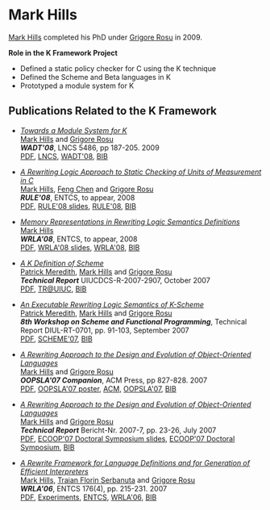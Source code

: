# Mark Hills

[Mark Hills](http://homepages.cwi.nl/~hills) completed his PhD under [Grigore Rosu](http://www.kframework.org/index.php/Grigore_Rosu) in 2009. 

**Role in the K Framework Project**

- Defined a static policy checker for C using the K technique 
- Defined the Scheme and Beta languages in K 
- Prototyped a module system for K 

## Publications Related to the K Framework


- *[Towards a Module System for K](http://fsl.cs.uiuc.edu/index.php/Towards_a_Module_System_for_K)*  
  [Mark Hills](http://fsl.cs.uiuc.edu/index.php/Mark_Hills) and [Grigore Rosu](http://fsl.cs.uiuc.edu/index.php/Grigore_Rosu)  
  ***WADT'08***, LNCS 5486, pp 187-205. 2009  
  [PDF](http://fsl.cs.uiuc.edu/pubs/hills-rosu-2008-wadt-b.pdf), [LNCS](http://dx.doi.org/10.1007/978-3-642-03429-9_13), [WADT'08](http://www.di.unipi.it/WADT2008/), [BIB](http://fsl.cs.uiuc.edu/pubs/hills-rosu-2008-wadt-b.bib.txt)
  
- *[A Rewriting Logic Approach to Static Checking of Units of Measurement in C](http://fsl.cs.uiuc.edu/index.php/A_Rewriting_Logic_Approach_to_Static_Checking_of_Units_of_Measurement_in_C)*  
  [Mark Hills](http://fsl.cs.uiuc.edu/index.php/Mark_Hills), [Feng Chen](http://fsl.cs.uiuc.edu/index.php/Feng_Chen) and [Grigore Rosu](http://fsl.cs.uiuc.edu/index.php/Grigore_Rosu)  
  ***RULE'08***, ENTCS, to appear, 2008  
  [PDF](http://fsl.cs.uiuc.edu/pubs/hills-chen-rosu-2008-rule.pdf), [RULE'08 slides](http://fsl.cs.uiuc.edu/pubs/hills-chen-rosu-2008-rule-presentation.pdf), [RULE'08](http://sewiki.iai.uni-bonn.de/rule08/start), [BIB](http://fsl.cs.uiuc.edu/pubs/hills-chen-rosu-2008-rule.bib.txt)
  
- *[Memory Representations in Rewriting Logic Semantics Definitions](http://fsl.cs.uiuc.edu/index.php/Memory_Representations_in_Rewriting_Logic_Semantics_Definitions)*  
  [Mark Hills](http://fsl.cs.uiuc.edu/index.php/Mark_Hills)  
  ***WRLA'08***, ENTCS, to appear, 2008  
  [PDF](http://fsl.cs.uiuc.edu/pubs/hills-2008-wrla.pdf), [WRLA'08 slides](http://fsl.cs.uiuc.edu/pubs/hills-2008-wrla-presentation.pdf), [WRLA'08](http://wrla08.cs.uiuc.edu/), [BIB](http://fsl.cs.uiuc.edu/pubs/hills-2008-wrla.bib.txt)
  
- *[A K Definition of Scheme](http://fsl.cs.uiuc.edu/index.php/A_K_Definition_of_Scheme)*  
  [Patrick Meredith](http://fsl.cs.uiuc.edu/index.php/Patrick_Meredith), [Mark Hills](http://fsl.cs.uiuc.edu/index.php/Mark_Hills) and [Grigore Rosu](http://fsl.cs.uiuc.edu/index.php/Grigore_Rosu)  
  ***Technical Report*** UIUCDCS-R-2007-2907, October 2007  
  [PDF](http://fsl.cs.uiuc.edu/pubs/meredith-hills-rosu-2007-tr-b.pdf), [TR@UIUC](http://www.cs.uiuc.edu/research/techreports.php?report=UIUCDCS-R-2007-2907), [BIB](http://fsl.cs.uiuc.edu/pubs/meredith-hills-rosu-2007-tr-b.bib.txt)
  
- *[An Executable Rewriting Logic Semantics of K-Scheme](http://fsl.cs.uiuc.edu/index.php/An_Executable_Rewriting_Logic_Semantics_of_K-Scheme)*  
  [Patrick Meredith](http://fsl.cs.uiuc.edu/index.php/Patrick_Meredith), [Mark Hills](http://fsl.cs.uiuc.edu/index.php/Mark_Hills) and [Grigore Rosu](http://fsl.cs.uiuc.edu/index.php/Grigore_Rosu)  
  ***8th Workshop on Scheme and Functional Programming***, Technical Report DIUL-RT-0701, pp. 91-103, September 2007  
  [PDF](http://fsl.cs.uiuc.edu/pubs/meredith-hills-rosu-2007-scheme.pdf), [SCHEME'07](http://www.schemeworkshop.org/2007/), [BIB](http://fsl.cs.uiuc.edu/pubs/meredith-hills-rosu-2007-scheme.bib.txt)
  
- *[A Rewriting Approach to the Design and Evolution of Object-Oriented Languages](http://fsl.cs.uiuc.edu/index.php/A_Rewriting_Approach_to_the_Design_and_Evolution_of_Object-Oriented_Languages)*  
  [Mark Hills](http://fsl.cs.uiuc.edu/index.php/Mark_Hills) and [Grigore Rosu](http://fsl.cs.uiuc.edu/index.php/Grigore_Rosu)  
  ***OOPSLA'07 Companion***, ACM Press, pp 827-828. 2007  
  [PDF](http://fsl.cs.uiuc.edu/pubs/hills-rosu-2007-oopslaposter.pdf), [OOPSLA'07 poster](http://fsl.cs.uiuc.edu/pubs/hills-rosu-2007-oopslaposter.ppt), [ACM](http://doi.acm.org/10.1145/1297846.1297908), [OOPSLA'07](http://www.oopsla.org/oopsla2007/), [BIB](http://fsl.cs.uiuc.edu/pubs/hills-rosu-2007-oopslaposter.bib.txt)
  
- *[A Rewriting Approach to the Design and Evolution of Object-Oriented Languages](http://fsl.cs.uiuc.edu/index.php/A_Rewriting_Approach_to_the_Design_and_Evolution_of_Object-Oriented_Languages)*  
  [Mark Hills](http://fsl.cs.uiuc.edu/index.php/Mark_Hills) and [Grigore Rosu](http://fsl.cs.uiuc.edu/index.php/Grigore_Rosu)  
  ***Technical Report*** Bericht-Nr. 2007-7, pp. 23-26, July 2007  
  [PDF](http://fsl.cs.uiuc.edu/pubs/hills-rosu-2007-ecoopds.pdf), [ECOOP'07 Doctoral Symposium slides](http://fsl.cs.uiuc.edu/pubs/hills-rosu-2007-ecoopds-presentation.pdf), [ECOOP'07 Doctoral Symposium](http://ecoop07.swt.cs.tu-berlin.de/phd/), [BIB](http://fsl.cs.uiuc.edu/pubs/hills-rosu-2007-ecoopds.bib.txt)
  
- *[A Rewrite Framework for Language Definitions and for Generation of Efficient Interpreters](http://fsl.cs.uiuc.edu/index.php/A_Rewrite_Framework_for_Language_Definitions_and_for_Generation_of_Efficient_Interpreters)*  
  [Mark Hills](http://fsl.cs.uiuc.edu/index.php/Mark_Hills), [Traian Florin Serbanuta](http://fsl.cs.uiuc.edu/index.php/Traian_Florin_Serbanuta) and [Grigore Rosu](http://fsl.cs.uiuc.edu/index.php/Grigore_Rosu)  
  ***WRLA'06***, ENTCS 176(4), pp. 215-231. 2007  
  [PDF](http://fsl.cs.uiuc.edu/pubs/hills-serbanuta-rosu-2006-wrla.pdf), [Experiments](http://fsl.cs.uiuc.edu/pubs/hills-serbanuta-rosu-2006-wrla-experiments.zip), [ENTCS](http://dx.doi.org/10.1016/j.entcs.2007.06.017), [WRLA'06](http://www-formal.stanford.edu/clt/WRLA06/), [BIB](http://fsl.cs.uiuc.edu/pubs/hills-serbanuta-rosu-2006-wrla.bib.txt)
